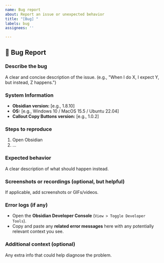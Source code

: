 ```yaml
---
name: Bug report
about: Report an issue or unexpected behavior
title: "[Bug] "
labels: bug
assignees: ''

---
```


## 🐞 Bug Report

### Describe the bug

A clear and concise description of the issue.
(e.g., "When I do X, I expect Y, but instead, Z happens.")

### System Information

- **Obsidian version:** [e.g., 1.8.10]
- **OS:** [e.g., Windows 10 / MacOS 15.5 / Ubuntu 22.04]
- **Callout Copy Buttons version:** [e.g., 1.0.2]

### Steps to reproduce

1. Open Obsidian
2. ...

### Expected behavior

A clear description of what should happen instead.

### Screenshots or recordings (optional, but helpful)

If applicable, add screenshots or GIFs/videos.

### Error logs (if any)

- Open the **Obsidian Developer Console** (`View > Toggle Developer Tools`).
- Copy and paste any **related error messages** here with any potentially relevant context you see.

### Additional context (optional)

Any extra info that could help diagnose the problem.
